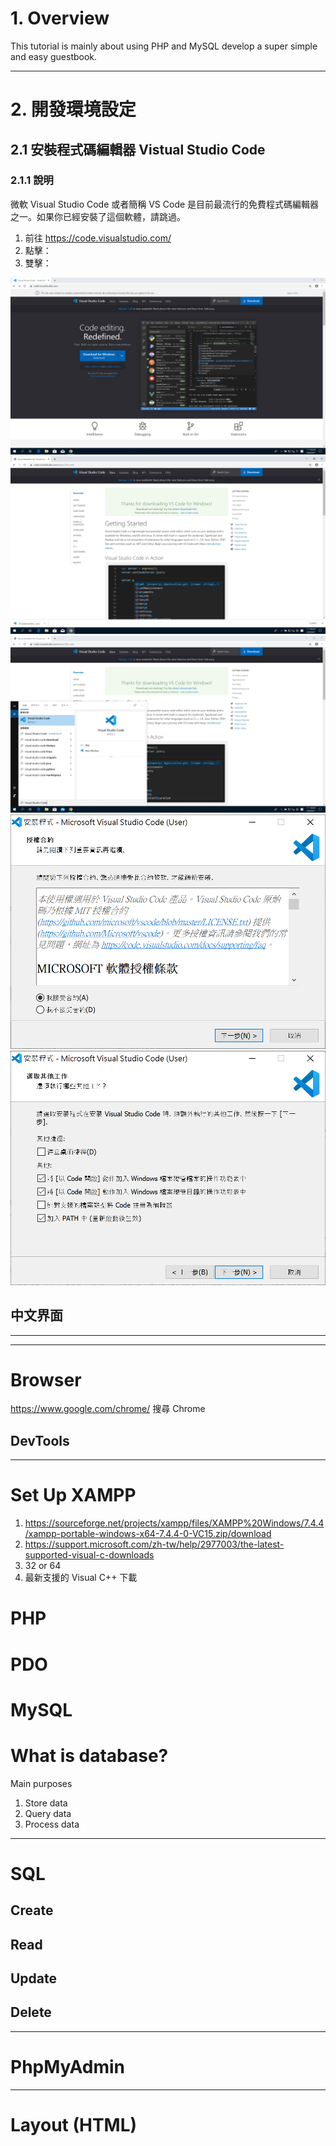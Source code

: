 # 1. Overview

This tutorial is mainly about using PHP and MySQL develop a super simple and easy guestbook.

---

# 2. 開發環境設定

## 2.1 安裝程式碼編輯器 Vistual Studio Code
### 2.1.1 說明
微軟 Visual Studio Code 或者簡稱 VS Code 是目前最流行的免費程式碼編輯器之一。如果你已經安裝了這個軟體，請跳過。

1. 前往 https://code.visualstudio.com/
1. 點擊：
1. 雙擊：

![](images/02_01_how-to-install-vscode_01.png)
![](images/02_01_how-to-install-vscode_02.png)
![](images/02_01_how-to-install-vscode_03.png)
![](images/02_01_how-to-install-vscode_04.png)
![](images/02_01_how-to-install-vscode_05.png)

## 中文界面


---

---
# Browser
https://www.google.com/chrome/
搜尋 Chrome
## DevTools
---
# Set Up XAMPP
1. https://sourceforge.net/projects/xampp/files/XAMPP%20Windows/7.4.4/xampp-portable-windows-x64-7.4.4-0-VC15.zip/download
1. https://support.microsoft.com/zh-tw/help/2977003/the-latest-supported-visual-c-downloads 
1. 32 or 64
1. 最新支援的 Visual C++ 下載

# PHP
# PDO
# MySQL
# What is database?
Main purposes
1. Store data
2. Query data
3. Process data
---
# SQL
## Create
## Read 
## Update
## Delete
---
# PhpMyAdmin

---
# Layout (HTML)
